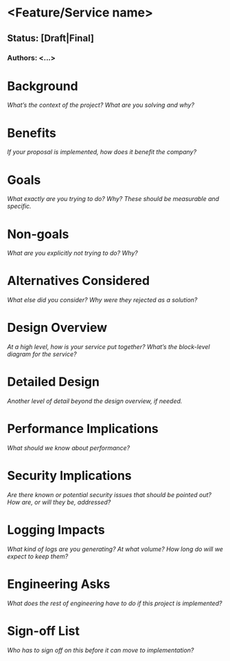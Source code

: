<!-- All rigths belong to : https://github.com/unixorn -->
<!-- Checkout the original version : https://github.com/unixorn/chocolate-factory-engineering-docs/blob/main/Engineering_Design_Document.md -->
# <Feature/Service name>
## Status: [Draft|Final]
### Authors: <...>

# Background

_What’s the context of the project? What are you solving and why?_

# Benefits

_If your proposal is implemented, how does it benefit the company?_

# Goals

_What exactly are you trying to do? Why? These should be measurable and specific._

# Non-goals

_What are you explicitly not trying to do? Why?_

# Alternatives Considered

_What else did you consider? Why were they rejected as a solution?_

# Design Overview

_At a high level, how is your service put together? What’s the block-level diagram for the service?_

# Detailed Design

_Another level of detail beyond the design overview, if needed._

# Performance Implications

_What should we know about performance?_

# Security Implications

_Are there known or potential security issues that should be pointed out? How are, or will they be, addressed?_

# Logging Impacts

_What kind of logs are you generating? At what volume? How long do will we expect to keep them?_

# Engineering Asks

_What does the rest of engineering have to do if this project is implemented?_

# Sign-off List

_Who has to sign off on this before it can move to implementation?_
